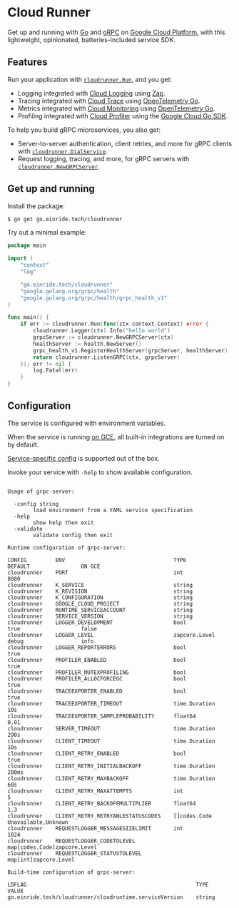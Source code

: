 # Cloud Runner

Get up and running with [Go][go] and [gRPC][grpc] on [Google Cloud
Platform][gcp], with this lightweight, opinionated, batteries-included
service SDK.

[go]: https://golang.org/
[gcp]: https://cloud.google.com/
[cloud-run]: https://cloud.google.com/run
[grpc]: https://grpc.io

## Features

Run your application with [`cloudrunner.Run`][run], and you get:

- Logging integrated with [Cloud Logging][cloud-logging] using [Zap][zap].
- Tracing integrated with [Cloud Trace][cloud-trace] using
  [OpenTelemetry Go][open-telemetry-go].
- Metrics integrated with [Cloud Monitoring][cloud-monitoring] using
  [OpenTelemetry Go][open-telemetry-go].
- Profiling integrated with [Cloud Profiler][cloud-profiler] using
  the [Google Cloud Go SDK][google-cloud-go].

[run]: ./run.go
[cloud-logging]: https://cloud.google.com/logging
[zap]: go.uber.org/zap
[cloud-trace]: https://cloud.google.com/trace
[open-telemetry-go]: https://go.opentelemetry.io/otel
[cloud-monitoring]: https://cloud.google.com/monitoring
[cloud-profiler]: https://cloud.google.com/profiler
[google-cloud-go]: https://cloud.google.com/go

To help you build gRPC microservices, you also get:

- Server-to-server authentication, client retries, and more for gRPC
  clients with [`cloudrunner.DialService`][dial-service].
- Request logging, tracing, and more, for gRPC servers with
  [`cloudrunner.NewGRPCServer`][grpc-server].

[dial-service]: ./dialservice.go
[grpc-server]: ./grpcserver.go

## Get up and running

Install the package:

```bash
$ go get go.einride.tech/cloudrunner
```

Try out a minimal example:

```go
package main

import (
	"context"
	"log"

	"go.einride.tech/cloudrunner"
	"google.golang.org/grpc/health"
	"google.golang.org/grpc/health/grpc_health_v1"
)

func main() {
	if err := cloudrunner.Run(func(ctx context.Context) error {
		cloudrunner.Logger(ctx).Info("hello world")
		grpcServer := cloudrunner.NewGRPCServer(ctx)
		healthServer := health.NewServer()
		grpc_health_v1.RegisterHealthServer(grpcServer, healthServer)
		return cloudrunner.ListenGRPC(ctx, grpcServer)
	}); err != nil {
		log.Fatal(err)
	}
}
```

## Configuration

The service is configured with environment variables.

When the service is running [on GCE][on-gce], all built-in integrations
are turned on by default.

[Service-specific config][options] is supported out of the box.

[options]: ./options.go
[on-gce]: https://pkg.go.dev/cloud.google.com/go/compute/metadata#OnGCE

Invoke your service with `-help` to show available configuration.


<!-- BEGIN usage -->
```

Usage of grpc-server:

  -config string
    	load environment from a YAML service specification
  -help
    	show help then exit
  -validate
    	validate config then exit

Runtime configuration of grpc-server:

CONFIG         ENV                                  TYPE                            DEFAULT                ON GCE
cloudrunner    PORT                                 int                             8080                   
cloudrunner    K_SERVICE                            string                                                 
cloudrunner    K_REVISION                           string                                                 
cloudrunner    K_CONFIGURATION                      string                                                 
cloudrunner    GOOGLE_CLOUD_PROJECT                 string                                                 
cloudrunner    RUNTIME_SERVICEACCOUNT               string                                                 
cloudrunner    SERVICE_VERSION                      string                                                 
cloudrunner    LOGGER_DEVELOPMENT                   bool                            true                   false
cloudrunner    LOGGER_LEVEL                         zapcore.Level                   debug                  info
cloudrunner    LOGGER_REPORTERRORS                  bool                                                   true
cloudrunner    PROFILER_ENABLED                     bool                                                   true
cloudrunner    PROFILER_MUTEXPROFILING              bool                                                   
cloudrunner    PROFILER_ALLOCFORCEGC                bool                            true                   
cloudrunner    TRACEEXPORTER_ENABLED                bool                                                   true
cloudrunner    TRACEEXPORTER_TIMEOUT                time.Duration                   10s                    
cloudrunner    TRACEEXPORTER_SAMPLEPROBABILITY      float64                         0.01                   
cloudrunner    SERVER_TIMEOUT                       time.Duration                   290s                   
cloudrunner    CLIENT_TIMEOUT                       time.Duration                   10s                    
cloudrunner    CLIENT_RETRY_ENABLED                 bool                            true                   
cloudrunner    CLIENT_RETRY_INITIALBACKOFF          time.Duration                   200ms                  
cloudrunner    CLIENT_RETRY_MAXBACKOFF              time.Duration                   60s                    
cloudrunner    CLIENT_RETRY_MAXATTEMPTS             int                             5                      
cloudrunner    CLIENT_RETRY_BACKOFFMULTIPLIER       float64                         1.3                    
cloudrunner    CLIENT_RETRY_RETRYABLESTATUSCODES    []codes.Code                    Unavailable,Unknown    
cloudrunner    REQUESTLOGGER_MESSAGESIZELIMIT       int                                                    1024
cloudrunner    REQUESTLOGGER_CODETOLEVEL            map[codes.Code]zapcore.Level                           
cloudrunner    REQUESTLOGGER_STATUSTOLEVEL          map[int]zapcore.Level                                  

Build-time configuration of grpc-server:

LDFLAG                                                     TYPE      VALUE
go.einride.tech/cloudrunner/cloudruntime.serviceVersion    string    
```
<!-- END usage -->
